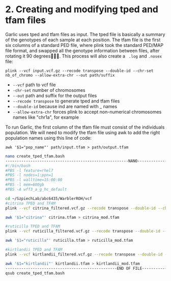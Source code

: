 
# 2. Creating and modifying tped and tfam files
Garlic uses tped and tfam files as input. The tped file is basically a summary of the genotypes of each sample at each position. The tfam file is  the first six columns of a standard PED file, where plink took the standard PED/MAP file format, and swapped all the genotype information between files, after rotating it 90 degrees🤷🏻‍♀️. This process will also create a ` .log` and `.nosex` file: 

`plink --vcf input.vcf.gz --recode transpose --double-id --chr-set nb_of_chromo --allow-extra-chr --out path/suffix`

-   `--vcf`  path to vcf file
-   `-chr-set`  number of chromosomes
-   `--out`  path and suffix for the output files
-   `--recode transpose`  to generate tped and tfam files
-   `--double-id`  because ind are named with _ names
-  `--allow-extra-chr` forces plink to accept non-numerical chromosomes names like "chr1a", for example

To run Garlic, the first column of the tfam file must consist of the individuals population. We will need to modify the tfam file using awk to add the right population names using this line of code: 

`awk '$1="pop_name"' path/input.tfam > path/output.tfam`

```bash
nano create_tped_tfam.bash
------------------------------------------------------NANO------------------------------------------------
#!/bin/bash
#PBS -l feature=rhel7
#PBS -l nodes=1:ppn=1
#PBS -l walltime=15:00:00
#PBS -l mem=600gb
#PBS -A wff3_a_g_hc_default

cd ~/SzpiechLab/abc6435/WarblerROH/vcf
#citrina TPED and TFAM
plink --vcf citrina_filtered.vcf.gz --recode transpose --double-id --chr-set 30 --allow-extra-chr --out ~/SzpiechLab/abc6435/WarblerROH/tgls_tped_tfam/citrina

awk '$1="citrina"' citrina.tfam > citrina_mod.tfam

#ruticilla TPED and TFAM
plink --vcf ruticilla_filtered.vcf.gz --recode transpose --double-id --chr-set 30 --allow-extra-chr --out ~/SzpiechLab/abc6435/WarblerROH/tgls_tped_tfam/ruticilla

awk '$1="ruticilla"' ruticilla.tfam > ruticilla_mod.tfam

#kirtlandii TPED and TFAM
plink --vcf kirtlandii_filtered.vcf.gz --recode transpose --double-id --chr-set 30 --allow-extra-chr --out ~/SzpiechLab/abc6435/WarblerROH/tgls_tped_tfam/kirtlandii

awk '$1="kirtlandii"' kirtlandii.tfam > kirtlandii_mod.tfam
-------------------------------------------------END OF FILE----------------------------------------------
qsub create_tped_tfam.bash
```
